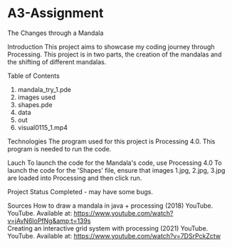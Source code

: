 # A3-Assignment
The Changes through a Mandala

Introduction
  This project aims to showcase my coding journey through Processing. This project is in two parts, the creation of the mandalas and the shifting of different mandalas.

Table of Contents
  1. mandala_try_1.pde
  2. images used
  3. shapes.pde
  4. data
  5. out
  6. visual0115_1.mp4

Technologies
  The program used for this project is Processing 4.0. This program is needed to run the code.

Lauch
  To launch the code for the Mandala's code, use Processing 4.0
  To launch the code for the 'Shapes' file, ensure that images 1.jpg, 2.jpg, 3.jpg are loaded into Processing and then click run.

Project Status
  Completed - may have some bugs.
  
Sources
How to draw a mandala in java + processing (2018) YouTube. YouTube. Available at: https://www.youtube.com/watch?v=jAvN6loPfNg&amp;t=139s    
Creating an interactive grid system with processing (2021) YouTube. YouTube. Available at: https://www.youtube.com/watch?v=7DSrPckZctw 
